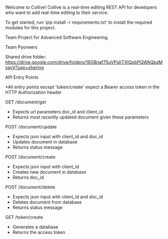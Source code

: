 Welcome to Collive! Collive is a real-time editing REST API for developers who want to add real-time editing to their service. 

To get started, run 'pip install -r requirements.txt' to install the required modules for this project.




Team Project for Advanced Software Engineering

Team Pyoneers

Shared drive folder:
https://drive.google.com/drive/folders/16GBnaf75uVPqliTXlQpbPQWAQkqMvayV?usp=sharing


API Entry Points

*All entry points except 'token/create' expect a Bearer access token in the HTTP Authorization header

GET /document/get
- Expects url parameters doc_id and client_id
- Returns most recently updated document given these parameters

POST /document/update
- Expects json input with client_id and doc_id
- Updates document in database
- Returns status message

POST /document/create
- Expects json input with client_id
- Creates new document in database
- Returns doc_id

POST /document/delete
- Expects json input with client_id and doc_id
- Deletes document from database
- Returns status message

GET /token/create
- Generates a database 
- Returns the access token